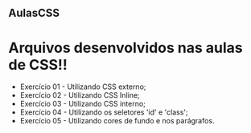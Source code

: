## AulasCSS

# Arquivos desenvolvidos nas aulas de CSS!!

* Exercício 01 - Utilizando CSS externo;
* Exercício 02 - Utilizando CSS Inline;
* Exercício 03 - Utilizando CSS interno;
* Exercício 04 - Utilizando os seletores 'id' e 'class';
* Exercício 05 - Utilizando cores de fundo e nos parágrafos.
 

